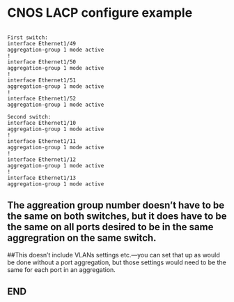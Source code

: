 # CNOS LACP configure example 
```

First switch:
interface Ethernet1/49
aggregation-group 1 mode active
!
interface Ethernet1/50
aggregation-group 1 mode active
!
interface Ethernet1/51
aggregation-group 1 mode active
!
interface Ethernet1/52
aggregation-group 1 mode active

Second switch:
interface Ethernet1/10
aggregation-group 1 mode active
!
interface Ethernet1/11
aggregation-group 1 mode active
!
interface Ethernet1/12
aggregation-group 1 mode active
!
interface Ethernet1/13
aggregation-group 1 mode active

```
## The aggreation group number doesn’t have to be the same on both switches, but it does have to be the same on all ports desired to be in the same aggregration on the same switch.
##This doesn’t include VLANs settings etc.—you can set that up as would be done without a port aggregation, but those settings would need to be the same for each port in an aggregation.
## END

